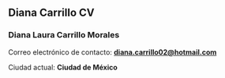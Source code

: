 ## Diana Carrillo CV
### **Diana Laura Carrillo Morales** 
Correo electrónico de contacto: **diana.carrillo02@hotmail.com** 

Ciudad actual: **Ciudad de México** 
